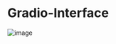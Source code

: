 # Gradio-Interface


![image](https://user-images.githubusercontent.com/68188457/123504248-abfe0080-d675-11eb-9514-1aa777296911.png)
